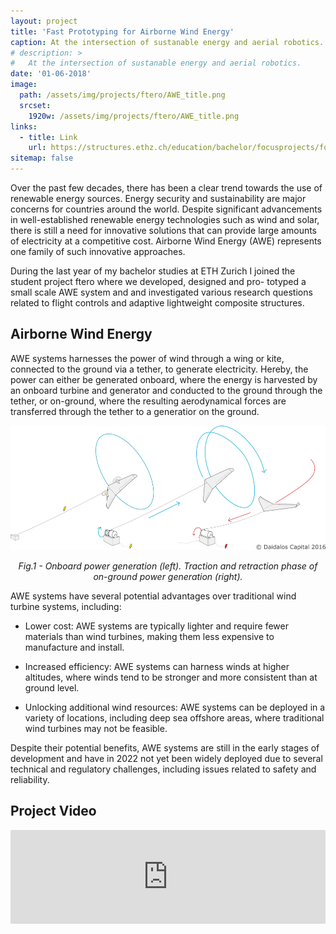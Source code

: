 ```yaml
---
layout: project
title: 'Fast Prototyping for Airborne Wind Energy'
caption: At the intersection of sustanable energy and aerial robotics.
# description: >
#   At the intersection of sustanable energy and aerial robotics.
date: '01-06-2018'
image: 
  path: /assets/img/projects/ftero/AWE_title.png
  srcset: 
    1920w: /assets/img/projects/ftero/AWE_title.png
links:
  - title: Link
    url: https://structures.ethz.ch/education/bachelor/focusprojects/focus-project-awe.html
sitemap: false
---
```

Over the past few decades, there has been a clear trend towards the use of renewable energy sources. Energy security and sustainability are major concerns for countries around the world. Despite significant advancements in well-established renewable energy technologies such as wind and solar, there is still a need for innovative solutions that can provide large amounts of electricity at a competitive cost.
Airborne Wind Energy (AWE) represents one family of such innovative approaches.

During the last year of my bachelor studies at ETH Zurich I joined the student project ftero where we developed, designed and pro-
totyped a small scale AWE system and and investigated various research questions related to flight controls and adaptive lightweight composite structures.






## Airborne Wind Energy

AWE systems harnesses the power of wind through a wing or kite, connected to the ground via a tether, to generate electricity. Hereby, the power can either be generated onboard, where the energy is harvested by an onboard turbine and generator and conducted to the ground through the tether, or on-ground, where the resulting aerodynamical forces are transferred through the tether to a generatior on the ground.  

<p align = "center"><img src = "/assets/img/projects/ftero/power_generation_graphic.png"></p><p align = "center">
<em>Fig.1 - Onboard power generation (left). Traction and retraction phase of on-ground power generation (right).</em>
</p>


AWE systems have several potential advantages over traditional wind turbine systems, including:

- Lower cost: AWE systems are typically lighter and require fewer materials than wind turbines, making them less expensive to manufacture and install.

- Increased efficiency: AWE systems can harness winds at higher altitudes, where winds tend to be stronger and more consistent than at ground level.

- Unlocking additional wind resources: AWE systems can be deployed in a variety of locations, including deep sea offshore areas, where traditional wind turbines may not be feasible.

Despite their potential benefits, AWE systems are still in the early stages of development and have in 2022 not yet been widely deployed due to several technical and regulatory challenges, including issues related to safety and reliability.

## Project Video

<iframe width="100%" src="https://www.youtube.com/embed/-lBixIJ9kxo" title="YouTube video player" frameborder="0" allow="accelerometer; autoplay; clipboard-write; encrypted-media; gyroscope; picture-in-picture" allowfullscreen></iframe>


<!-- 
 To be able to meet the rising demand for renewable energy, innovative solutions are required. For this purpose, the project ftero at ETH Zurich is developing an Airborne Wind Energy System. Using an unmanned aircraft that is tethered to the ground, the system can capture wind energy and turn it into electricity with an efficiency that surpasses conventional wind turbines. The aircraft is carried by the wind like a kite, while a generator on the ground creates electricity by slowly unwinding the tether that connects the two. During nine months, the ftero team comprised of ten bachelor students went through all the steps of product development, from the idea to the finished product. -->
